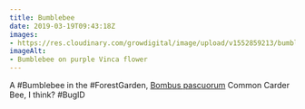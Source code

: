 ```yaml
---
title: Bumblebee
date: 2019-03-19T09:43:18Z
images: 
- https://res.cloudinary.com/growdigital/image/upload/v1552859213/bumblebee-4ED5F504.jpg
imageAlt: 
- Bumblebee on purple Vinca flower
---
```


A #Bumblebee in the #ForestGarden, [Bombus pascuorum](https://en.wikipedia.org/wiki/Bombus_pascuorum) Common Carder Bee, I think? #BugID
